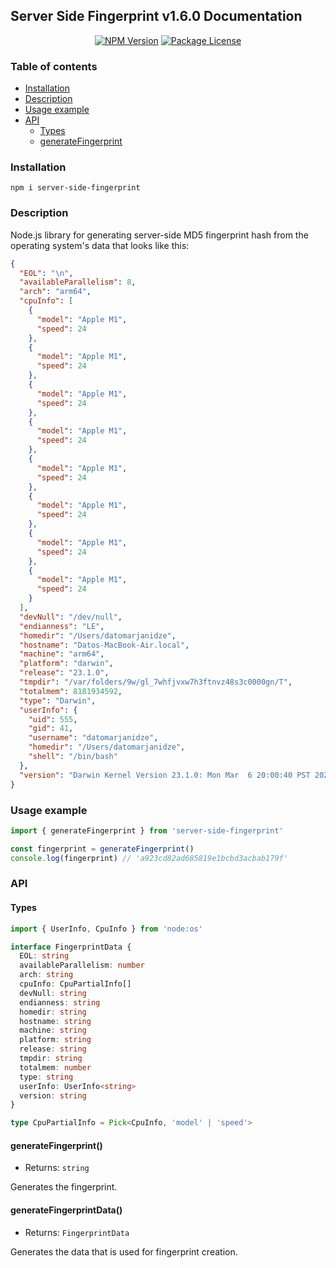 ## Server Side Fingerprint v1.6.0 Documentation

<p align="center">
  <a href="https://www.npmjs.com/package/server-side-fingerprint" target="_blank"><img src="https://img.shields.io/npm/v/server-side-fingerprint.svg" alt="NPM Version" /></a>
  <a href="https://www.npmjs.com/package/server-side-fingerprint" target="_blank"><img src="https://img.shields.io/npm/l/server-side-fingerprint.svg" alt="Package License" /></a>
</p>

### Table of contents

- [Installation](#Installation)
- [Description](#Description)
- [Usage example](#Usage-example)
- [API](#API)
  - [Types](#Types)
  - [generateFingerprint](#generateFingerprint)

### Installation

```console
npm i server-side-fingerprint
```

### Description

Node.js library for generating server-side MD5 fingerprint hash from the
operating system's data that looks like this:

```json
{
  "EOL": "\n",
  "availableParallelism": 8,
  "arch": "arm64",
  "cpuInfo": [
    {
      "model": "Apple M1",
      "speed": 24
    },
    {
      "model": "Apple M1",
      "speed": 24
    },
    {
      "model": "Apple M1",
      "speed": 24
    },
    {
      "model": "Apple M1",
      "speed": 24
    },
    {
      "model": "Apple M1",
      "speed": 24
    },
    {
      "model": "Apple M1",
      "speed": 24
    },
    {
      "model": "Apple M1",
      "speed": 24
    },
    {
      "model": "Apple M1",
      "speed": 24
    }
  ],
  "devNull": "/dev/null",
  "endianness": "LE",
  "homedir": "/Users/datomarjanidze",
  "hostname": "Datos-MacBook-Air.local",
  "machine": "arm64",
  "platform": "darwin",
  "release": "23.1.0",
  "tmpdir": "/var/folders/9w/gl_7whfjvxw7h3ftnvz48s3c0000gn/T",
  "totalmem": 8181934592,
  "type": "Darwin",
  "userInfo": {
    "uid": 555,
    "gid": 41,
    "username": "datomarjanidze",
    "homedir": "/Users/datomarjanidze",
    "shell": "/bin/bash"
  },
  "version": "Darwin Kernel Version 23.1.0: Mon Mar  6 20:00:40 PST 2023; root:xnu-8791.102.1~5/RELEASE_ARM64_T8103"
}
```

### Usage example

```ts
import { generateFingerprint } from 'server-side-fingerprint'

const fingerprint = generateFingerprint()
console.log(fingerprint) // 'a923cd82ad685819e1bcbd3acbab179f'
```

### API

#### Types

```ts
import { UserInfo, CpuInfo } from 'node:os'

interface FingerprintData {
  EOL: string
  availableParallelism: number
  arch: string
  cpuInfo: CpuPartialInfo[]
  devNull: string
  endianness: string
  homedir: string
  hostname: string
  machine: string
  platform: string
  release: string
  tmpdir: string
  totalmem: number
  type: string
  userInfo: UserInfo<string>
  version: string
}

type CpuPartialInfo = Pick<CpuInfo, 'model' | 'speed'>
```

#### generateFingerprint()

- Returns: `string`

Generates the fingerprint.

#### generateFingerprintData()

- Returns: `FingerprintData`

Generates the data that is used for fingerprint creation.
